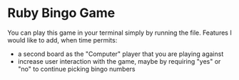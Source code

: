 # Ruby Bingo Game
You can play this game in your terminal simply by running the file.
Features I would like to add, when time permits:
- a second board as the "Computer" player that you are playing against
- increase user interaction with the game, maybe by requiring "yes" or "no" to continue picking bingo numbers